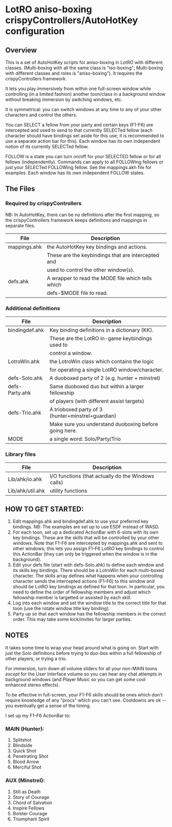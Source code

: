 # LotRO aniso-boxing crispyControllers/AutoHotKey configuration

## Overview
This is a set of AutoHotKey scripts for aniso-boxing in LotRO with different classes.  (Multi-boxing with all the same class is "iso-boxing";  Multi-boxing with different classes and roles is "aniso-boxing").  It requires the crispyControllers framework.

It lets you play immersively from within one full-screen window while controlling (in a limited fashion) another toon/class in a background window without breaking immersion by switching windows, etc.

It is symmetrical:  you can switch windows at any time to any of your other characters and control the others.

You can SELECT a fellow from your party and certain keys (F1-F6) are intercepted and used to send to that currently SELECTed fellow (each character should have bindings set aside for this use; it is recommended to use a separate action bar for this).   Each window has its own independent notion of its currently SELECTed fellow.

FOLLOW is a state you can turn on/off for your SELECTED fellow or for all fellows (independently).   Commands can apply to all FOLLOWing fellows or just your SELECTed FOLLOWing fellow.    See the mappings.akh file for examples.  Each window has its own independent FOLLOW states.

## The Files
### Required by crispyControllers
NB: In AutoHotKey, there can be no definitions after the first mapping, so the crispyControllers framework keeps definitions and mappings in separate files.

File					| Description
----					| -----------
mappings.ahk			| the AutoHotKey key bindings and actions.
						| These are the keybindings that are intercepted and
						| used to control the other window(s).
defs.ahk				| A wrapper to read the MODE file which tells which
						| defs-$MODE file to read.

### Additional definitions
File					| Description
----					| -----------
bindingdef.ahk			| Key binding definitions in a dictionary (KK).
						| These are the LotRO in-game keybindings used to
						| control a window.
LotroWin.ahk			| the LotroWin class which contains the logic
						| for operating a single LotRO window/character.
defs-Solo.ahk			| A duoboxed party of 2 (e.g. hunter + minstrel)
defs-Party.ahk			| Same duoboxed duo but within a larger fellowship
						| of players (with different assist targets)
defs-Trio.ahk			| A trioboxed party of 3 (hunter+minstrel+guardian)
						| Make sure you understand duoboxing before going here.
MODE					| a single word: Solo/Party/Trio

### Library files
File					| Description
----					| -----------
Lib/ahk/io.ahk			| I/O functions (that actually do the Windows calls)
Lib/ahk/util.ahk		| utility functions


## HOW TO GET STARTED:
1.  Edit mappings.ahk and bindingdef.ahk to use your preferred key bindings.   NB: The examples are set up to use ESDF instead of WASD.
2.	For each toon, set up a dedicated ActionBar with 6-slots with its own key bindings. These are the skills that will be controlled by your other windows.
Note that F1-F6 are intercepted by mappings.ahk and sent to other windows;  this lets you assign F1-F6 LotRO key bindings to control this ActionBar (they can only be triggered when the window is in the background).
3.  Edit your defs file (start with defs-Solo.ahk) to define each window and its skills key bindings.  There should be a LotroWin for each multi-boxed character.  The skills array defines what happens when your controlling character sends the intercepted actions (F1-F6) to this window and should be LotRO key bindings as defined for that toon.   In particular, you need to define the order of fellowship members and adjust which fellowship member is targetted or assisted by each skill.
4.	Log into each window and set the window title to the correct title
for that toon (use the rotate window title key binding).
5.	Party up so that each window has the fellowship members in the correct
order.  This may take some kick/invites for larger parties.


## NOTES

It takes some time to wrap your head around what is going on.  Start with
just the Solo definitions before trying to duo-box within a full fellowship of
other players, or trying a trio.

For immersion, turn down all volume sliders for all your non-MAIN toons
*except* for the User Interface volume so you can hear any chat attempts in
background windows (and Player Music so you can get some cool enhanced
stereo effects).

To be effective in full-screen, your F1-F6 skills should be ones which don't require knowledge of any "procs" which you can't see.   Cooldowns are ok -- you eventually get a sense of the timing.

I set up my F1-F6 ActionBar to:
### MAIN (Hunter):
1.	Splitshot
2.	Blindside
3.	Quick Shot
4.	Penetrating Shot
5.	Blood Arrow
6.	Merciful Shot

### AUX (Minstrel):
1.	Still as Death
2.	Story of Courage
3.	Chord of Salvation
4.	Inspire Fellows
5.	Bolster Courage
6.	Triumphant Spirit


